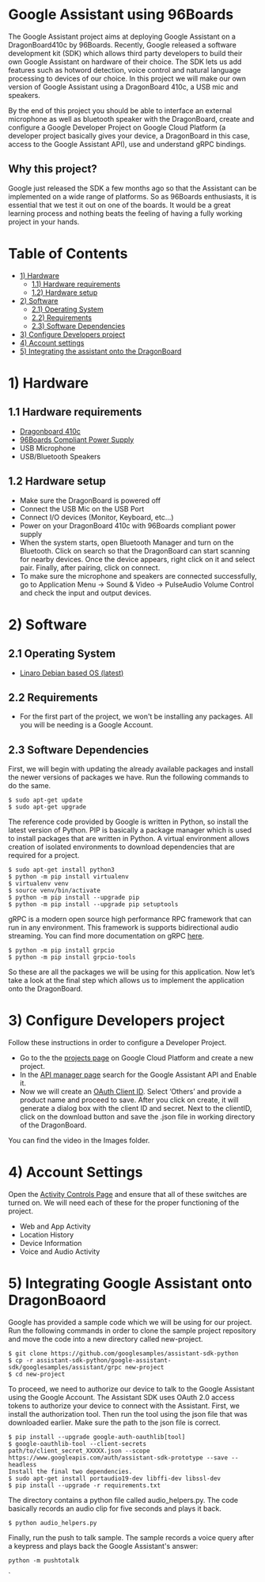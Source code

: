 # Google Assistant using 96Boards
  The Google Assistant project aims at deploying Google Assistant on a DragonBoard410c by 96Boards. Recently, Google released a software development kit (SDK) which allows third party developers to build their own Google Assistant on hardware of their choice. The SDK lets us add features such as hotword detection, voice control and natural language processing to devices of our choice. In this project we will make our own version of Google Assistant using a DragonBoard 410c, a USB mic and speakers.
  
  By the end of this project you should be able to interface an external microphone as well as bluetooth speaker with the DragonBoard, create and configure a Google Developer Project on Google Cloud Platform (a developer project basically gives your device, a DragonBoard in this case, access to the Google Assistant API), use and understand gRPC bindings. 

## Why this project?
  Google just released the SDK a few months ago so that the Assistant can be implemented on a wide range of platforms. So as 96Boards enthusiasts, it is essential that we test it out on one of the boards. It would be a great learning process and nothing beats the feeling of having a fully working project in your hands.

# Table of Contents
- [1) Hardware](#1-hardware)
   - [1.1) Hardware requirements](#11-hardware-requirements)
   - [1.2) Hardware setup](#12-hardware-setup)
- [2) Software](#2-software) 
   - [2.1) Operating System](#21-operating-system)
   - [2.2) Requirements](#22-requirements)
   - [2.3) Software Dependencies](#23-software-dependencies)
- [3) Configure Developers project](#3-configure-developers-project)
- [4) Account settings](#4-account-settings)
- [5) Integrating the assistant onto the DragonBoard](#5-integrating-the-assistant-onto-the-DragonBoard)

# 1) Hardware

## 1.1 Hardware requirements

- [Dragonboard 410c](http://www.96boards.org/product/dragonboard410c/)
- [96Boards Compliant Power Supply](http://www.96boards.org/product/power/)
- USB Microphone
- USB/Bluetooth Speakers

## 1.2 Hardware setup

- Make sure the DragonBoard is powered off
- Connect the USB Mic on the USB Port
- Connect I/O devices (Monitor, Keyboard, etc...)
- Power on your DragonBoard 410c with 96Boards compliant power supply
- When the system starts, open Bluetooth Manager and turn on the Bluetooth. Click on search so that the DragonBoard can start scanning for nearby devices. Once the device appears, right click on it and select pair. Finally, after pairing, click on connect. 
- To make sure the microphone and speakers are connected successfully, go to Application Menu -> Sound & Video -> PulseAudio Volume Control and check the input and output devices.

# 2) Software

## 2.1 Operating System

- [Linaro Debian based OS (latest)](https://github.com/96boards/documentation/blob/master/ConsumerEdition/DragonBoard-410c/Downloads/Debian.md)

## 2.2 Requirements
- For the first part of the project, we won't be installing any packages. All you will be needing is a Google Account. 

## 2.3 Software Dependencies
First, we will begin with updating the already available packages and install the newer versions of packages we have. Run the following commands to do the same.
```
$ sudo apt-get update
$ sudo apt-get upgrade
```
The reference code provided by Google is written in Python, so install the latest version of Python. PIP is basically a package manager which is used to install packages that are written in Python. A virtual environment allows creation of isolated environments to download dependencies that are required for a project.
```
$ sudo apt-get install python3
$ python -m pip install virtualenv
$ virtualenv venv
$ source venv/bin/activate
$ python -m pip install --upgrade pip
$ python -m pip install --upgrade pip setuptools
```
gRPC is a modern open source high performance RPC framework that can run in any environment. This framework is supports bidirectional audio streaming. You can find more documentation on gRPC [here](http://www.grpc.io/docs/).
```
$ python -m pip install grpcio
$ python -m pip install grpcio-tools
```
So these are all the packages we will be using for this application. Now let’s take a look at the final step which allows us to implement the application onto the DragonBoard.


# 3) Configure Developers project
Follow these instructions in order to configure a Developer Project.

- Go to the the [projects page](https://console.cloud.google.com/cloud-resource-manager) on Google Cloud Platform and create a new project.
- In the [API manager page](https://console.developers.google.com/apis/api/embeddedassistant.googleapis.com/overview?project=dragon-assistant&duration=PT1H) search for the Google Assistant API and Enable it.
- Now we will create an [OAuth Client ID](https://console.developers.google.com/apis/credentials/oauthclient?project=dragon-assistant&pli=1). Select ‘Others’ and provide a product name and proceed to save. After you click on create, it will generate a dialog box with the client ID and secret. Next to the clientID, click on the download button and save the .json file in working directory of the DragonBoard.

You can find the video in the Images folder.
# 4) Account Settings
Open the [Activity Controls Page](https://myaccount.google.com/activitycontrols) and ensure that all of these switches are turned on. We will need each of these for the proper functioning of the project. 
- Web and App Activity
- Location History
- Device Information
- Voice and Audio Activity 

# 5) Integrating Google Assistant onto DragonBoaord
Google has provided a sample code which we will be using for our project. Run the following commands in order to clone the sample project repository and move the code into a new directory called new-project.
```
$ git clone https://github.com/googlesamples/assistant-sdk-python
$ cp -r assistant-sdk-python/google-assistant-sdk/googlesamples/assistant/grpc new-project
$ cd new-project
```
To proceed, we need to authorize our device to talk to the Google Assistant using the Google Account. The Assistant SDK uses OAuth 2.0 access tokens to authorize your device to connect with the Assistant. First, we install the authorization tool. Then run the tool using the json file that was downloaded earlier. Make sure the path to the json file is correct.
```
$ pip install --upgrade google-auth-oauthlib[tool]
$ google-oauthlib-tool --client-secrets path/to/client_secret_XXXXX.json --scope https://www.googleapis.com/auth/assistant-sdk-prototype --save --headless
Install the final two dependencies.
$ sudo apt-get install portaudio19-dev libffi-dev libssl-dev
$ pip install --upgrade -r requirements.txt
```
The directory contains a python file called audio_helpers.py. The code basically records an audio clip for five seconds and plays it back. 
```
$ python audio_helpers.py
```
Finally, run the push to talk sample. The sample records a voice query after a keypress and plays back the Google Assistant's answer:
```
python -m pushtotalk
```
`
